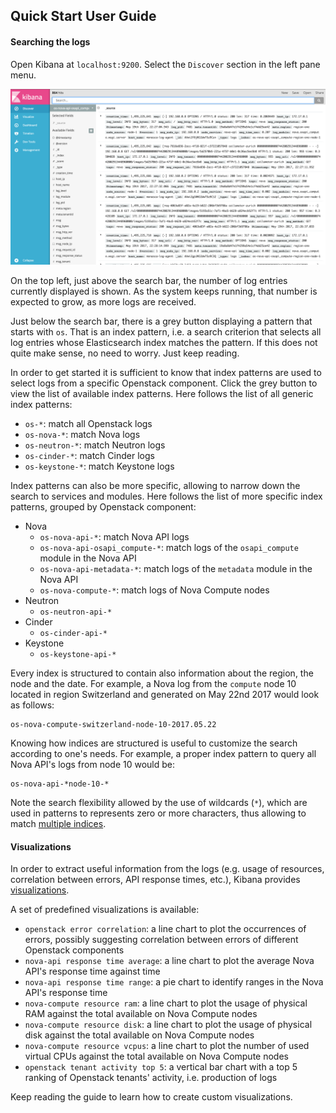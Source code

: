 ## Quick Start User Guide

#### Searching the logs
Open Kibana at `localhost:9200`. Select the `Discover` section in the left pane menu.

![discover logs](../images/discover-logs.png)

On the top left, just above the search bar, the number of log entries currently displayed is shown. As the system keeps running, that number is expected to grow, as more logs are received.

Just below the search bar, there is a grey button displaying a pattern that starts with `os`. That is an index pattern, i.e. a search criterion that selects all log entries whose Elasticsearch index matches the pattern. If this does not quite make sense, no need to worry. Just keep reading.

In order to get started it is sufficient to know that index patterns are used to select logs from a specific Openstack component. Click the grey button to view the list of available index patterns.
Here follows the list of all generic index patterns:
+ `os-*`: match all Openstack logs
+ `os-nova-*`: match Nova logs
+ `os-neutron-*`: match Neutron logs
+ `os-cinder-*`: match Cinder logs
+ `os-keystone-*`: match Keystone logs

Index patterns can also be more specific, allowing to narrow down the search to services and modules. Here follows the list of more specific index patterns, grouped by Openstack component:
+ Nova
    - `os-nova-api-*`: match Nova API logs
    - `os-nova-api-osapi_compute-*`: match logs of the `osapi_compute` module in the Nova API
    - `os-nova-api-metadata-*`: match logs of the `metadata` module in the Nova API
    - `os-nova-compute-*`: match logs of Nova Compute nodes
+ Neutron
    - `os-neutron-api-*`
+ Cinder
    - `os-cinder-api-*`
+ Keystone
    - `os-keystone-api-*`

Every index is structured to contain also information about the region, the node and the date. For example, a Nova log from the `compute` node 10 located in region Switzerland and generated on May 22nd 2017 would look as follows:

    os-nova-compute-switzerland-node-10-2017.05.22

Knowing how indices are structured is useful to customize the search according to one's needs. For example, a proper index pattern to query all Nova API's logs from node 10 would be:

    os-nova-api-*node-10-*

Note the search flexibility allowed by the use of wildcards (`*`), which are used in patterns to represents zero or more characters, thus allowing to match [multiple indices][1].
#### Visualizations
In order to extract useful information from the logs (e.g. usage of resources, correlation between errors, API response times, etc.), Kibana provides [visualizations][2].

A set of predefined visualizations is available:
+ `openstack error correlation`: a line chart to plot the occurrences of errors, possibly suggesting correlation between errors of different Openstack components
+ `nova-api response time average`: a line chart to plot the average Nova API's response time against time
+ `nova-api response time range`: a pie chart to identify ranges in the Nova API's response time
+ `nova-compute resource ram`: a line chart to plot the usage of physical RAM against the total available on Nova Compute nodes
+ `nova-compute resource disk`: a line chart to plot the usage of physical disk against the total available on Nova Compute nodes
+ `nova-compute resource vcpus`: a line chart to plot the number of used virtual CPUs against the total available on Nova Compute nodes
+ `openstack tenant activity top 5`: a vertical bar chart with a top 5 ranking of Openstack tenants' activity, i.e. production of logs

Keep reading the guide to learn how to create custom visualizations.

[1]:https://www.elastic.co/guide/en/elasticsearch/reference/5.x/multi-index.html
[2]:https://www.elastic.co/guide/en/kibana/5.x/visualize.html
[3]:6-kibana-visual.md
